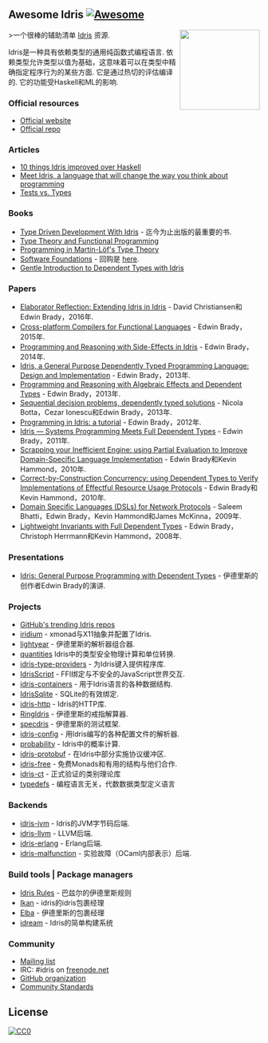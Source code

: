 <div class="github-widget" data-repo="joaomilho/awesome-idris"></div>
<script async src="https://pagead2.googlesyndication.com/pagead/js/adsbygoogle.js"></script><ins class="adsbygoogle" style="display:block" data-ad-client="ca-pub-6890694312814945" data-ad-slot="5473692530" data-ad-format="auto"  data-full-width-responsive="true"></ins><script>(adsbygoogle = window.adsbygoogle || []).push({});</script>



## Awesome Idris [![Awesome](https://cdn.rawgit.com/sindresorhus/awesome/d7305f38d29fed78fa85652e3a63e154dd8e8829/media/badge.svg)](https://github.com/sindresorhus/awesome)

[<img src="https://www.idris-lang.org/logo/logo.png" align="right" width="160">](https://www.idris-lang.org/)

&gt;一个很棒的辅助清单 [Idris](https://www.idris-lang.org/) 资源.

 Idris是一种具有依赖类型的通用纯函数式编程语言.  依赖类型允许类型以值为基础，这意味着可以在类型中精确指定程序行为的某些方面.  它是通过热切的评估编译的.  它的功能受Haskell和ML的影响.



### Official resources

* [Official website](https://www.idris-lang.org/)
* [Official repo](https://github.com/idris-lang/Idris-dev)

### Articles

* [10 things Idris improved over Haskell](https://deque.blog/2017/06/14/10-things-idris-improved-over-haskell/)
* [Meet Idris, a language that will change the way you think about programming](http://crufter.com/@crufter/idris-a-language-that-will-change-the-way-you-think-about-programming)
* [Tests vs. Types](http://kevinmahoney.co.uk/articles/tests-vs-types/)

### Books

* [Type Driven Development With Idris](https://www.manning.com/books/type-driven-development-with-idris) - 迄今为止出版的最重要的书.
* [Type Theory and Functional Programming](https://www.cs.kent.ac.uk/people/staff/sjt/TTFP/)
* [Programming in Martin-Löf's Type Theory](http://www.cse.chalmers.se/research/group/logic/book/book.pdf)
* [Software Foundations](https://idris-hackers.github.io/software-foundations/pdf/sf-idris-2018.pdf) - 回购是 [here](https://github.com/idris-hackers/software-foundations).
* [Gentle Introduction to Dependent Types with Idris](https://leanpub.com/gidti)

### Papers

* [Elaborator Reflection: Extending Idris in Idris](https://eb.host.cs.st-andrews.ac.uk/drafts/elab-reflection.pdf) -  David Christiansen和Edwin Brady，2016年.
* [Cross-platform Compilers for Functional Languages](https://eb.host.cs.st-andrews.ac.uk/drafts/compile-idris.pdf) -  Edwin Brady，2015年.
* [Programming and Reasoning with Side-Effects in Idris](https://eb.host.cs.st-andrews.ac.uk/drafts/eff-tutorial.pdf) -  Edwin Brady，2014年.
* [Idris, a General Purpose Dependently Typed Programming Language: Design and Implementation](https://pdfs.semanticscholar.org/1407/220ca09070233dca256433430d29e5321dc2.pdf) -  Edwin Brady，2013年.
* [Programming and Reasoning with Algebraic Effects and Dependent Types](https://eb.host.cs.st-andrews.ac.uk/drafts/effects.pdf) -  Edwin Brady，2013年.
* [Sequential decision problems, dependently typed solutions](http://eb.host.cs.st-andrews.ac.uk/writings/plmms13.pdf) -  Nicola Botta，Cezar Ionescu和Edwin Brady，2013年.
* [Programming in Idris: a tutorial](http://eb.host.cs.st-andrews.ac.uk/writings/idris-tutorial.pdf) -  Edwin Brady，2012年.
* [Idris — Systems Programming Meets Full Dependent Types](https://eb.host.cs.st-andrews.ac.uk/writings/plpv11.pdf) -  Edwin Brady，2011年.
* [Scrapping your Inefficient Engine: using Partial Evaluation to Improve Domain-Specific Language Implementation](http://eb.host.cs.st-andrews.ac.uk/writings/icfp10.pdf) -  Edwin Brady和Kevin Hammond，2010年.
* [Correct-by-Construction Concurrency: using Dependent Types to Verify Implementations of Effectful Resource Usage Protocols](http://eb.host.cs.st-andrews.ac.uk/writings/fi-cbc.pdf) -  Edwin Brady和Kevin Hammond，2010年.
* [Domain Specific Languages (DSLs) for Network Protocols](http://eb.host.cs.st-andrews.ac.uk/drafts/ngna2009-dsl.pdf) -  Saleem Bhatti，Edwin Brady，Kevin Hammond和James McKinna，2009年.
* [Lightweight Invariants with Full Dependent Types](http://eb.host.cs.st-andrews.ac.uk/drafts/tfp08.pdf) -  Edwin Brady，Christoph Herrmann和Kevin Hammond，2008年.

### Presentations

* [Idris: General Purpose Programming with Dependent Types](https://www.youtube.com/watch?v=vkIlW797JN8) - 伊德里斯的创作者Edwin Brady的演讲.

### Projects

* [GitHub's trending Idris repos](https://github.com/trending/idris)
* [iridium](https://github.com/puffnfresh/iridium) -  xmonad与X11抽象并配置了Idris.
* [lightyear](https://github.com/ziman/lightyear) - 伊德里斯的解析器组合器.
* [quantities](https://github.com/timjb/quantities) Idris中的类型安全物理计算和单位转换.
* [idris-type-providers](https://github.com/david-christiansen/idris-type-providers) - 为Idris键入提供程序库.
* [IdrisScript](https://github.com/idris-hackers/IdrisScript) -  FFI绑定与不安全的JavaScript世界交互.
* [idris-containers](https://github.com/jfdm/idris-containers) - 用于Idris语言的各种数据结构.
* [IdrisSqlite](https://github.com/david-christiansen/IdrisSqlite) -  SQLite的有效绑定.
* [idris-http](https://github.com/uwap/idris-http) -  Idris的HTTP库.
* [RingIdris](https://github.com/FranckS/RingIdris) - 伊德里斯的戒指解算器.
* [specdris](https://github.com/pheymann/specdris) - 伊德里斯的测试框架.
* [idris-config](https://github.com/jfdm/idris-config) - 用Idris编写的各种配置文件的解析器.
* [probability](https://github.com/BlackBrane/probability) -  Idris中的概率计算.
* [idris-protobuf](https://github.com/google/idris-protobuf) - 在Idris中部分实施协议缓冲区.
* [idris-free](https://github.com/idris-hackers/idris-free) - 免费Monads和有用的结构与他们合作.
* [idris-ct](https://github.com/statebox/idris-ct) - 正式验证的类别理论库
* [typedefs](https://github.com/typedefs/typedefs) - 编程语言无关，代数数据类型定义语言

### Backends

* [idris-jvm](https://github.com/mmhelloworld/idris-jvm) -  Idris的JVM字节码后端.
* [idris-llvm](https://github.com/idris-hackers/idris-llvm) -  LLVM后端.
* [idris-erlang](https://github.com/lenary/idris-erlang) -  Erlang后端.
* [idris-malfunction](https://github.com/stedolan/idris-malfunction) - 实验故障（OCaml内部表示）后端.

### Build tools | Package managers

- [Idris Rules](http://idris.build) - 巴兹尔的伊德里斯规则
- [Ikan](https://github.com/idris-industry/ikan) -  idris的idris包裹经理
- [Elba](https://github.com/elba/elba) - 伊德里斯的包裹经理
- [idream](https://github.com/idream-build/idream) -  Idris的简单构建系统

### Community

* [Mailing list](http://groups.google.com/group/idris-lang)
* IRC: #idris on [freenode.net](https://webchat.freenode.net/)
* [GitHub organization](https://github.com/idris-hackers)
* [Community Standards](https://www.idris-lang.org/documentation/community-standards/)

## License

[![CC0](http://mirrors.creativecommons.org/presskit/buttons/88x31/svg/cc-zero.svg)](https://creativecommons.org/publicdomain/zero/1.0/)
